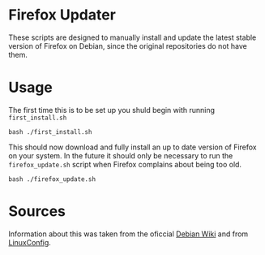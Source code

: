 # Firefox Updater

These scripts are designed to manually install and update the latest stable
version of Firefox on Debian, since the original repositories do not have them.

# Usage

The first time this is to be set up you shuld begin with running
`first_install.sh`

```
bash ./first_install.sh
```

This should now download and fully install an up to date version of Firefox on
your system. In the future it should only be necessary to run the
`firefox_update.sh` script when Firefox complains about being too old.

```
bash ./firefox_update.sh
```

# Sources

Information about this was taken from the oficcial [Debian Wiki][1] and from
[LinuxConfig][2].

[1]: https://wiki.debian.org/Firefox
[2]: https://linuxconfig.org/how-to-install-latest-firefox-browser-on-debian-9-stretch-linux